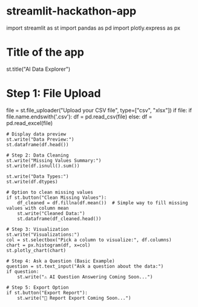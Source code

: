 # streamlit-hackathon-app
import streamlit as st
import pandas as pd
import plotly.express as px

# Title of the app
st.title("AI Data Explorer")

# Step 1: File Upload
file = st.file_uploader("Upload your CSV file", type=["csv", "xlsx"])
if file:
    if file.name.endswith('.csv'):
        df = pd.read_csv(file)
    else:
        df = pd.read_excel(file)
    
    # Display data preview
    st.write("Data Preview:")
    st.dataframe(df.head())

    # Step 2: Data Cleaning
    st.write("Missing Values Summary:")
    st.write(df.isnull().sum())

    st.write("Data Types:")
    st.write(df.dtypes)

    # Option to clean missing values
    if st.button("Clean Missing Values"):
        df_cleaned = df.fillna(df.mean())  # Simple way to fill missing values with column mean
        st.write("Cleaned Data:")
        st.dataframe(df_cleaned.head())

    # Step 3: Visualization
    st.write("Visualizations:")
    col = st.selectbox("Pick a column to visualize:", df.columns)
    chart = px.histogram(df, x=col)
    st.plotly_chart(chart)

    # Step 4: Ask a Question (Basic Example)
    question = st.text_input("Ask a question about the data:")
    if question:
        st.write("⚠️ AI Question Answering Coming Soon...")

    # Step 5: Export Option
    if st.button("Export Report"):
        st.write("📄 Report Export Coming Soon...")

